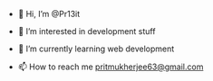 - 👋 Hi, I’m @Pr13it
- 👀 I’m interested in development stuff
  
- 🌱 I’m currently learning web development

- 📫 How to reach me  pritmukherjee63@gmail.com

<!---
Pr13it/Pr13it is a ✨ special ✨ repository because its `README.md` (this file) appears on your GitHub profile.
You can click the Preview link to take a look at your changes.
--->
